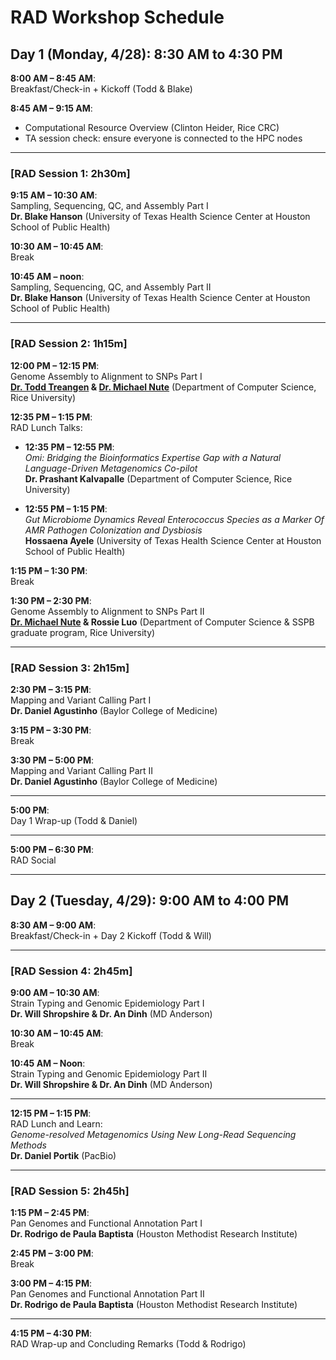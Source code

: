 # RAD Workshop Schedule

## Day 1 (Monday, 4/28): 8:30 AM to 4:30 PM

**8:00 AM – 8:45 AM**:  
Breakfast/Check-in + Kickoff (Todd & Blake)

**8:45 AM – 9:15 AM**:  
* Computational Resource Overview (Clinton Heider, Rice CRC)
* TA session check: ensure everyone is connected to the HPC nodes

---

### [RAD Session 1: 2h30m]

**9:15 AM – 10:30 AM**:  
Sampling, Sequencing, QC, and Assembly Part I  
**Dr. Blake Hanson** (University of Texas Health Science Center at Houston School of Public Health)

**10:30 AM – 10:45 AM**:  
Break

**10:45 AM – noon**:  
Sampling, Sequencing, QC, and Assembly Part II  
**Dr. Blake Hanson** (University of Texas Health Science Center at Houston School of Public Health)

---

### [RAD Session 2: 1h15m]

**12:00 PM – 12:15 PM**:  
Genome Assembly to Alignment to SNPs Part I  
**[Dr. Todd Treangen](https://treangenlab.com/) & [Dr. Michael Nute](https://treangenlab.com/profiles/mnute/)** (Department of Computer Science, Rice University)

**12:35 PM – 1:15 PM**:  
RAD Lunch Talks:

- **12:35 PM – 12:55 PM**:  
  *Omi: Bridging the Bioinformatics Expertise Gap with a Natural Language-Driven Metagenomics Co-pilot*  
  **Dr. Prashant Kalvapalle** (Department of Computer Science, Rice University)

- **12:55 PM – 1:15 PM**:  
  *Gut Microbiome Dynamics Reveal Enterococcus Species as a Marker Of AMR Pathogen Colonization and Dysbiosis*  
  **Hossaena Ayele** (University of Texas Health Science Center at Houston School of Public Health)

**1:15 PM – 1:30 PM**:  
Break

**1:30 PM – 2:30 PM**:  
Genome Assembly to Alignment to SNPs Part II  
**[Dr. Michael Nute](https://treangenlab.com/profiles/mnute/) & Rossie Luo** (Department of Computer Science & SSPB graduate program, Rice University)

---

### [RAD Session 3: 2h15m]

**2:30 PM – 3:15 PM**:  
Mapping and Variant Calling Part I  
**Dr. Daniel Agustinho** (Baylor College of Medicine)

**3:15 PM – 3:30 PM**:  
Break

**3:30 PM – 5:00 PM**:  
Mapping and Variant Calling Part II  
**Dr. Daniel Agustinho** (Baylor College of Medicine)

---

**5:00 PM**:  
Day 1 Wrap-up (Todd & Daniel)

---

**5:00 PM – 6:30 PM**:  
RAD Social

---

## Day 2 (Tuesday, 4/29): 9:00 AM to 4:00 PM

**8:30 AM – 9:00 AM**:  
Breakfast/Check-in + Day 2 Kickoff (Todd & Will)

---

### [RAD Session 4: 2h45m]

**9:00 AM – 10:30 AM**:  
Strain Typing and Genomic Epidemiology Part I  
**Dr. Will Shropshire & Dr. An Dinh** (MD Anderson)

**10:30 AM – 10:45 AM**:  
Break

**10:45 AM – Noon**:  
Strain Typing and Genomic Epidemiology Part II  
**Dr. Will Shropshire & Dr. An Dinh** (MD Anderson)

---

**12:15 PM – 1:15 PM**:  
RAD Lunch and Learn:  
*Genome-resolved Metagenomics Using New Long-Read Sequencing Methods*  
**Dr. Daniel Portik** (PacBio)

---

### [RAD Session 5: 2h45h]

**1:15 PM – 2:45 PM**:  
Pan Genomes and Functional Annotation Part I  
**Dr. Rodrigo de Paula Baptista** (Houston Methodist Research Institute)

**2:45 PM – 3:00 PM**:  
Break

**3:00 PM – 4:15 PM**:  
Pan Genomes and Functional Annotation Part II  
**Dr. Rodrigo de Paula Baptista** (Houston Methodist Research Institute)

---

**4:15 PM – 4:30 PM**:  
RAD Wrap-up and Concluding Remarks (Todd & Rodrigo)
